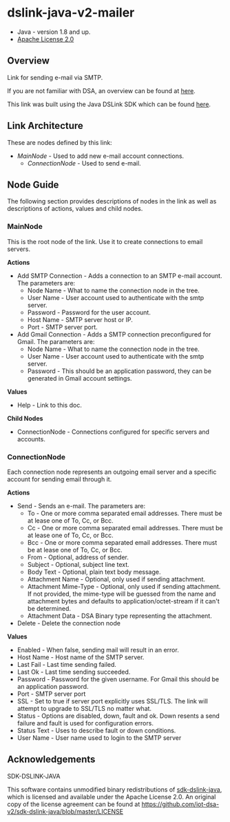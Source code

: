 # dslink-java-v2-mailer

* Java - version 1.8 and up.
* [Apache License 2.0](http://www.apache.org/licenses/LICENSE-2.0)

## Overview

Link for sending e-mail via SMTP.

If you are not familiar with DSA, an overview can be found at
[here](http://iot-dsa.org/get-started/how-dsa-works).

This link was built using the Java DSLink SDK which can be found
[here](https://github.com/iot-dsa-v2/sdk-dslink-java).

## Link Architecture

These are nodes defined by this link:

- _MainNode_ - Used to add new e-mail account connections.
  - _ConnectionNode_ - Used to send e-mail.


## Node Guide

The following section provides descriptions of nodes in the link as well as
descriptions of actions, values and child nodes.


### MainNode

This is the root node of the link.  Use it to create connections to email servers.

**Actions**
- Add SMTP Connection - Adds a connection to an SMTP e-mail account.  The
  parameters are:
  - Node Name - What to name the connection node in the tree.
  - User Name - User account used to authenticate with the smtp server.
  - Password - Password for the user account.
  - Host Name - SMTP server host or IP.
  - Port - SMTP server port.
- Add Gmail Connection - Adds a SMTP connection preconfigured for Gmail.  The
  parameters are:
  - Node Name - What to name the connection node in the tree.
  - User Name - User account used to authenticate with the smtp server.
  - Password - This should be an application password, they can be
    generated in Gmail account settings.

**Values**
- Help - Link to this doc.

**Child Nodes**
- ConnectionNode - Connections configured for specific servers and accounts.

### ConnectionNode

Each connection node represents an outgoing email server and a specific
account for sending email through it.

**Actions**

- Send - Sends an e-mail. The parameters are:
    - To - One or more comma separated email addresses.  There must be at lease
      one of To, Cc, or Bcc.
    - Cc - One or more comma separated email addresses.  There must be at lease
      one of To, Cc, or Bcc.
    - Bcc - One or more comma separated email addresses.  There must be at lease
      one of To, Cc, or Bcc.
    - From - Optional, address of sender.
    - Subject - Optional, subject line text.
    - Body Text - Optional, plain text body message.
    - Attachment Name - Optional, only used if sending attachment.
    - Attachment Mime-Type - Optional, only used if sending attachment.  If not provided,
      the mime-type will be guessed from the name and attachment bytes and defaults
      to application/octet-stream if it can't be determined.
    - Attachment Data - DSA Binary type representing the attachment.
- Delete - Delete the connection node

**Values**

- Enabled - When false, sending mail will result in an error.
- Host Name - Host name of the SMTP server.
- Last Fail - Last time sending failed.
- Last Ok - Last time sending succeeded.
- Password - Password for the given username.  For Gmail this should
  be an application password.
- Port - SMTP server port
- SSL - Set to true if server port explicitly uses SSL/TLS.  The link
  will attempt to upgrade to SSL/TLS no matter what.
- Status - Options are disabled, down, fault and ok.  Down resents
  a send failure and fault is used for configuration errors.
- Status Text - Uses to describe fault or down conditions.
- User Name - User name used to login to the SMTP server

## Acknowledgements

SDK-DSLINK-JAVA

This software contains unmodified binary redistributions of 
[sdk-dslink-java](https://github.com/iot-dsa-v2/sdk-dslink-java), which is licensed 
and available under the Apache License 2.0. An original copy of the license agreement can be found 
at https://github.com/iot-dsa-v2/sdk-dslink-java/blob/master/LICENSE
